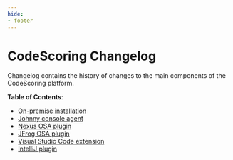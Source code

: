 ```yaml
---
hide:
- footer
---
```


# CodeScoring Changelog

Changelog contains the history of changes to the main components of the CodeScoring platform.

**Table of Contents**:

- [On-premise installation](/changelog/on-premise-changelog.en)
- [Johnny console agent](/changelog/johnny-changelog.en)
- [Nexus OSA plugin](/changelog/nexus-changelog.en)
- [JFrog OSA plugin](/changelog/jfrog-changelog.en)
- [Visual Studio Code extension](/changelog/vscode-changelog.en)
- [IntelliJ plugin](/changelog/intellij-changelog.en)